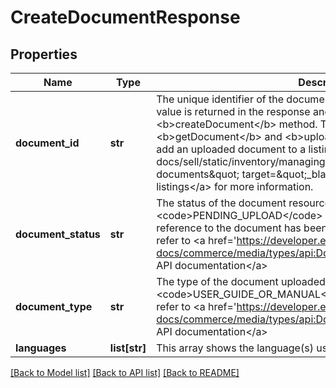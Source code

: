 # CreateDocumentResponse

## Properties
Name | Type | Description | Notes
------------ | ------------- | ------------- | -------------
**document_id** | **str** | The unique identifier of the document to be uploaded.&lt;br&gt;&lt;br&gt;This value is returned in the response and &lt;b&gt;location&lt;/b&gt; header of the &lt;b&gt;createDocument&lt;/b&gt; method. This ID can be used with the &lt;b&gt;getDocument&lt;/b&gt; and &lt;b&gt;uploadDocument&lt;/b&gt; methods, and to add an uploaded document to a listing. See &lt;a href&#x3D;\&quot;/api-docs/sell/static/inventory/managing-document-media.html#add-documents\&quot; target&#x3D;\&quot;_blank\&quot;&gt;Adding documents to listings&lt;/a&gt; for more information.  | [optional] 
**document_status** | **str** | The status of the document resource. For example, the value &lt;code&gt;PENDING_UPLOAD&lt;/code&gt; is the initial state when the reference to the document has been created. For implementation help, refer to &lt;a href&#x3D;&#x27;https://developer.ebay.com/api-docs/commerce/media/types/api:DocumentStatusEnum&#x27;&gt;eBay API documentation&lt;/a&gt; | [optional] 
**document_type** | **str** | The type of the document uploaded. For example, &lt;code&gt;USER_GUIDE_OR_MANUAL&lt;/code&gt;. For implementation help, refer to &lt;a href&#x3D;&#x27;https://developer.ebay.com/api-docs/commerce/media/types/api:DocumentTypeEnum&#x27;&gt;eBay API documentation&lt;/a&gt; | [optional] 
**languages** | **list[str]** | This array shows the language(s) used in the document. | [optional] 

[[Back to Model list]](../README.md#documentation-for-models) [[Back to API list]](../README.md#documentation-for-api-endpoints) [[Back to README]](../README.md)

